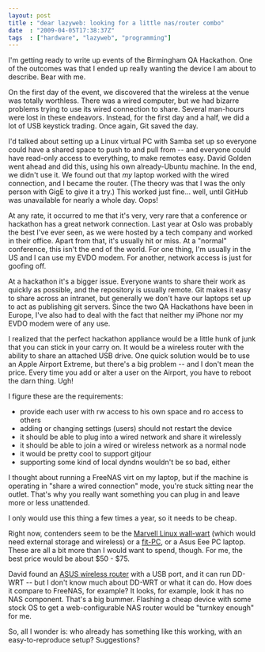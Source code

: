 ```yaml
---
layout: post
title : "dear lazyweb: looking for a little nas/router combo"
date  : "2009-04-05T17:38:37Z"
tags  : ["hardware", "lazyweb", "programming"]
---
```

I'm getting ready to write up events of the Birmingham QA Hackathon.  One of
the outcomes was that I ended up really wanting the device I am about to
describe.  Bear with me.

On the first day of the event, we discovered that the wireless at the venue was
totally worthless.  There was a wired computer, but we had bizarre problems
trying to use its wired connection to share.  Several man-hours were lost in
these endeavors.  Instead, for the first day and a half, we did a lot of USB
keystick trading.  Once again, Git saved the day.

I'd talked about setting up a Linux virtual PC with Samba set up so everyone
could have a shared space to push to and pull from -- and everyone could have
read-only access to everything, to make remotes easy.  David Golden went ahead
and did this, using his own already-Ubuntu machine.  In the end, we didn't use
it.  We found out that *my* laptop worked with the wired connection, and I
became the router.  (The theory was that I was the only person with GigE to
give it a try.) This worked just fine... well, until GitHub was unavailable for
nearly a whole day.  Oops!

At any rate, it occurred to me that it's very, very rare that a conference or
hackathon has a great network connection.  Last year at Oslo was probably the
best I've ever seen, as we were hosted by a tech company and worked in their
office.  Apart from that, it's usually hit or miss.  At a "normal" conference,
this isn't the end of the world.  For one thing, I'm usually in the US and I
can use my EVDO modem.  For another, network access is just for goofing off.

At a hackathon it's a bigger issue.  Everyone wants to share their work as
quickly as possible, and the repository is usually remote.  Git makes it easy
to share across an intranet, but generally we don't have our laptops set up to
act as publishing git servers.  Since the two QA Hackathons have been in
Europe, I've also had to deal with the fact that neither my iPhone nor my EVDO
modem were of any use.

I realized that the perfect hackathon appliance would be a little hunk of junk
that you can stick in your carry on.  It would be a wireless router with the
ability to share an attached USB drive.  One quick solution would be to use an
Apple Airport Extreme, but there's a big problem -- and I don't mean the price.
Every time you add or alter a user on the Airport, you have to reboot the darn
thing.  Ugh!

I figure these are the requirements:

* provide each user with rw access to his own space and ro access to others
* adding or changing settings (users) should not restart the device
* it should be able to plug into a wired network and share it wirelessly
* it should be able to join a wired or wireless network as a normal node
* it would be pretty cool to support gitjour
* supporting some kind of local dyndns wouldn't be so bad, either

I thought about running a FreeNAS virt on my laptop, but if the machine is
operating in "share a wired connection" mode, you're stuck sitting near the
outlet.  That's why you really want something you can plug in and leave more or
less unattended.

I only would use this thing a few times a year, so it needs to be cheap.

Right now, contenders seem to be the [Marvell Linux
wall-wart](http://www.linuxdevices.com/news/NS9634061300.html) (which would
need external storage and wireless) or a [fit-PC](http://www.fit-pc.com/), or a
Asus Eee PC laptop.  These are all a bit more than I would want to spend,
though.  For me, the best price would be about $50 - $75.

David found an [ASUS wireless
router](http://www.newegg.com/Product/Product.aspx?Item=N82E16833320023) with a
USB port, and it can run DD-WRT -- but I don't know much about DD-WRT or what
it can do.  How does it compare to FreeNAS, for example?  It looks, for
example, look it has no NAS component.  That's a big bummer.  Flashing a cheap
device with some stock OS to get a web-configurable NAS router would be
"turnkey enough" for me.

So, all I wonder is: who already has something like this working, with an
easy-to-reproduce setup?  Suggestions?

